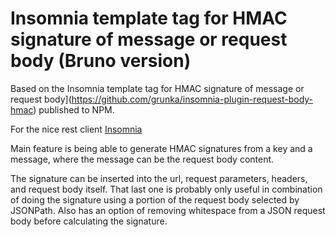 # Insomnia template tag for HMAC signature of message or request body (Bruno version)

Based on the Insomnia template tag for HMAC signature of message or request body](https://github.com/grunka/insomnia-plugin-request-body-hmac) published to NPM.

For the nice rest client [Insomnia](https://insomnia.rest)

Main feature is being able to generate HMAC signatures from a key and a message, where the message can be the request body content. 

The signature can be inserted into the url, request parameters, headers, and request body itself. That last one is probably only useful in combination of doing the signature using a portion of the request body selected by JSONPath. Also has an option of removing whitespace from a JSON request body before calculating the signature.